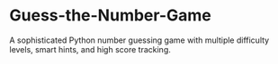 # Guess-the-Number-Game
A sophisticated Python number guessing game with multiple difficulty levels, smart hints, and high score tracking.

